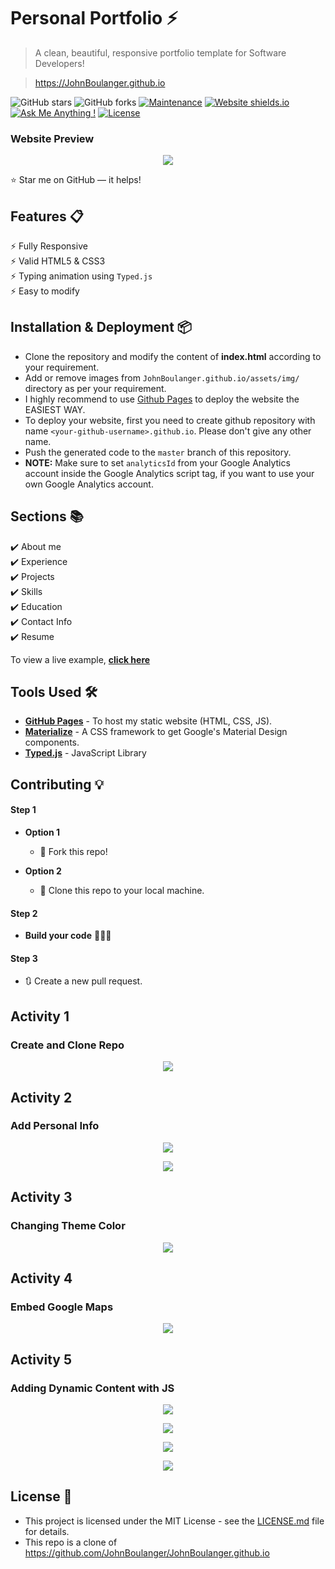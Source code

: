 # Personal Portfolio ⚡️ 
> A clean, beautiful, responsive portfolio template for Software Developers!

> https://JohnBoulanger.github.io

![GitHub stars](https://img.shields.io/github/stars/JohnBoulanger/JohnBoulanger.github.io) 
![GitHub forks](https://img.shields.io/github/forks/JohnBoulanger/JohnBoulanger.github.io)
[![Maintenance](https://img.shields.io/badge/maintained-yes-green.svg)](https://github.com/JohnBoulanger/JohnBoulanger.github.io/commits/master)
[![Website shields.io](https://img.shields.io/badge/website-up-yellow)](http://JohnBoulanger.github.io/)
[![Ask Me Anything !](https://img.shields.io/badge/ask%20me-linkedin-1abc9c.svg)](https://www.linkedin.com/in/JohnBoulanger/)
[![License](http://img.shields.io/:license-mit-blue.svg?style=flat-square)](http://badges.mit-license.org)

### Website Preview
<p align="center"> 
  <kbd>
    <a href="https://JohnBoulanger.github.io" target="_blank"><img src="screenshots/updatecolor.png">
  </a>
  </kbd>
</p>

:star: Star me on GitHub — it helps!

## Features 📋
⚡️ Fully Responsive\
⚡️ Valid HTML5 & CSS3\
⚡️ Typing animation using `Typed.js`\
⚡️ Easy to modify

## Installation & Deployment 📦
- Clone the repository and modify the content of <b>index.html</b> according to your requirement.
- Add or remove images from `JohnBoulanger.github.io/assets/img/` directory as per your requirement.
- I highly recommend to use [Github Pages](https://create-react-app.dev/docs/deployment/#github-pages) to deploy the website the EASIEST WAY.
- To deploy your website, first you need to create github repository with name `<your-github-username>.github.io`. Please don't give any other name.
- Push the generated code to the `master` branch of this repository.
- <b>NOTE:</b> Make sure to set `analyticsId` from your Google Analytics account inside the Google Analytics script tag, if you want to use your own Google Analytics account.

## Sections 📚
✔️ About me\
✔️ Experience\
✔️ Projects \
✔️ Skills \
✔️ Education\
✔️ Contact Info\
✔️ Resume

To view a live example, **[click here](https://JohnBoulanger.github.io/)**

## Tools Used 🛠️
* [<b>GitHub Pages</b>](https://create-react-app.dev/docs/deployment/#github-pages) - To host my static website (HTML, CSS, JS).
* [<b>Materialize</b>](https://materializecss.com/) - A CSS framework to get Google's Material Design components.
* [<b>Typed.js</b>](https://mattboldt.com/demos/typed-js/) - JavaScript Library

## Contributing 💡
#### Step 1

- **Option 1**
    - 🍴 Fork this repo!

- **Option 2**
    - 👯 Clone this repo to your local machine.


#### Step 2

- **Build your code** 🔨🔨🔨

#### Step 3

- 🔃 Create a new pull request.

## Activity 1
### Create and Clone Repo
<p align="center"> 
  <kbd>
    <a href="https://JohnBoulanger.github.io" target="_blank"><img src="screenshots/clonecomplete.png">
  </a>
  </kbd>
</p>

## Activity 2
### Add Personal Info
<p align="center"> 
  <kbd>
    <a href="https://JohnBoulanger.github.io" target="_blank"><img src="screenshots/about.png">
  </a>
  </kbd>
</p>
<p align="center"> 
  <kbd>
    <a href="https://JohnBoulanger.github.io" target="_blank"><img src="screenshots/experience.png">
  </a>
  </kbd>
</p>

## Activity 3
### Changing Theme Color
<p align="center"> 
  <kbd>
    <a href="https://JohnBoulanger.github.io" target="_blank"><img src="screenshots/updatecolor.png">
  </a>
  </kbd>
</p>

## Activity 4
### Embed Google Maps
<p align="center"> 
  <kbd>
    <a href="https://JohnBoulanger.github.io" target="_blank"><img src="screenshots/embedmaps.png">
  </a>
  </kbd>
</p>

## Activity 5
### Adding Dynamic Content with JS
<p align="center"> 
  <kbd>
    <a href="https://JohnBoulanger.github.io" target="_blank"><img src="screenshots/updatecolor.png">
  </a>
  </kbd>
</p>
<p align="center"> 
  <kbd>
    <a href="https://JohnBoulanger.github.io" target="_blank"><img src="screenshots/updatecolor.png">
  </a>
  </kbd>
</p>
<p align="center"> 
  <kbd>
    <a href="https://JohnBoulanger.github.io" target="_blank"><img src="screenshots/updatecolor.png">
  </a>
  </kbd>
</p>
<p align="center"> 
  <kbd>
    <a href="https://JohnBoulanger.github.io" target="_blank"><img src="screenshots/updatecolor.png">
  </a>
  </kbd>
</p>

## License 📄
* This project is licensed under the MIT License - see the [LICENSE.md](./LICENSE) file for details.
* This repo is a clone of https://github.com/JohnBoulanger/JohnBoulanger.github.io
